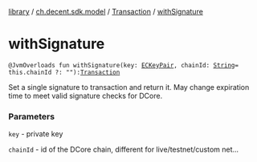 [library](../../index.md) / [ch.decent.sdk.model](../index.md) / [Transaction](index.md) / [withSignature](./with-signature.md)

# withSignature

`@JvmOverloads fun withSignature(key: `[`ECKeyPair`](../../ch.decent.sdk.crypto/-e-c-key-pair/index.md)`, chainId: `[`String`](https://kotlinlang.org/api/latest/jvm/stdlib/kotlin/-string/index.html)` = this.chainId ?: ""): `[`Transaction`](index.md)

Set a single signature to transaction and return it. May change expiration time to meet valid signature checks for DCore.

### Parameters

`key` - private key

`chainId` - id of the DCore chain, different for live/testnet/custom net...